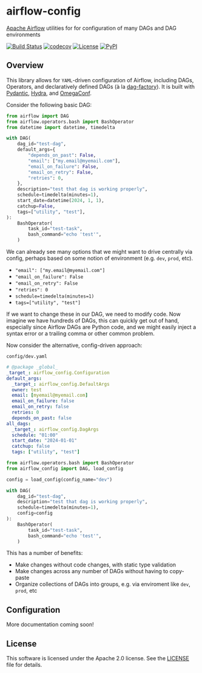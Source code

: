 # airflow-config

[Apache Airflow](https://airflow.apache.org) utilities for for configuration of many DAGs and DAG environments

[![Build Status](https://github.com/airflow-laminar/airflow-config/actions/workflows/build.yml/badge.svg?branch=main&event=push)](https://github.com/airflow-laminar/airflow-config/actions/workflows/build.yml)
[![codecov](https://codecov.io/gh/airflow-laminar/airflow-config/branch/main/graph/badge.svg)](https://codecov.io/gh/airflow-laminar/airflow-config)
[![License](https://img.shields.io/github/license/airflow-laminar/airflow-config)](https://github.com/airflow-laminar/airflow-config)
[![PyPI](https://img.shields.io/pypi/v/airflow-config.svg)](https://pypi.python.org/pypi/airflow-config)

## Overview

This library allows for `YAML`-driven configuration of Airflow, including DAGs, Operators, and declaratively defined DAGs (à la [dag-factory](https://github.com/astronomer/dag-factory)). It is built with [Pydantic](https://pydantic.dev), [Hydra](https://hydra.cc), and [OmegaConf](https://omegaconf.readthedocs.io/).

Consider the following basic DAG:

```python
from airflow import DAG
from airflow.operators.bash import BashOperator
from datetime import datetime, timedelta

with DAG(
    dag_id="test-dag",
    default_args={
        "depends_on_past": False,
        "email": ["my.email@myemail.com"],
        "email_on_failure": False,
        "email_on_retry": False,
        "retries": 0,
    },
    description="test that dag is working properly",
    schedule=timedelta(minutes=1),
    start_date=datetime(2024, 1, 1),
    catchup=False,
    tags=["utility", "test"],
):
    BashOperator(
        task_id="test-task",
        bash_command="echo 'test'",
    )
```

We can already see many options that we might want to drive centrally via config, perhaps based on some notion of environment (e.g. `dev`, `prod`, etc).

- `"email": ["my.email@myemail.com"]`
- `"email_on_failure": False`
- `"email_on_retry": False`
- `"retries": 0`
- `schedule=timedelta(minutes=1)`
- `tags=["utility", "test"]`

If we want to change these in our DAG, we need to modify code. Now imagine we have hundreds of DAGs, this can quickly get out of hand, especially since Airflow DAGs are Python code, and we might easily inject a syntax error or a trailing comma or other common problem.

Now consider the alternative, config-driven approach:

`config/dev.yaml`

```yaml
# @package _global_
_target_: airflow_config.Configuration
default_args:
  _target_: airflow_config.DefaultArgs
  owner: test
  email: [myemail@myemail.com]
  email_on_failure: false
  email_on_retry: false
  retries: 0
  depends_on_past: false
all_dags:
  _target_: airflow_config.DagArgs
  schedule: "01:00"
  start_date: "2024-01-01"
  catchup: false
  tags: ["utility", "test"]
```

```python
from airflow.operators.bash import BashOperator
from airflow_config import DAG, load_config

config = load_config(config_name="dev")

with DAG(
    dag_id="test-dag",
    description="test that dag is working properly",
    schedule=timedelta(minutes=1),
    config=config
):
    BashOperator(
        task_id="test-task",
        bash_command="echo 'test'",
    )
```

This has a number of benefits:

- Make changes without code changes, with static type validation
- Make changes across any number of DAGs without having to copy-paste
- Organize collections of DAGs into groups, e.g. via enviroment like `dev`, `prod`, etc

## Configuration

More documentation coming soon!

## License

This software is licensed under the Apache 2.0 license. See the [LICENSE](LICENSE) file for details.
